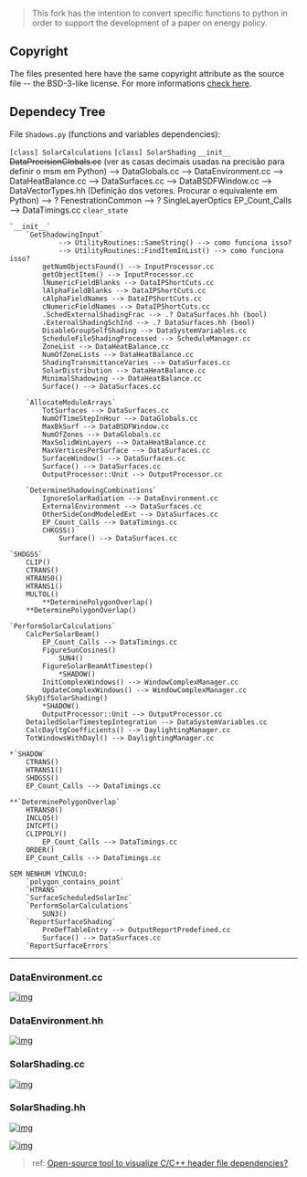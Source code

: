 > This fork has the intention to convert specific functions to python in order to support the development of a paper on energy policy.

## Copyright

The files presented here have the same copyright attribute as the source file -- the BSD-3-like license.
For more informations [check here](https://github.com/NREL/EnergyPlus#license--contributing-development-).

## Dependecy Tree

File `Shadows.py` (functions and variables dependencies):

`[class] SolarCalculations`
	`[class] SolarShading`
		`__init__`
		    ~~DataPrecisionGlobals.cc~~ (ver as casas decimais usadas na precisão para definir o msm em Python)
		    --> DataGlobals.cc
		    --> DataEnvironment.cc
	        --> DataHeatBalance.cc
	        --> DataSurfaces.cc
	        --> DataBSDFWindow.cc
    	    --> DataVectorTypes.hh (Definição dos vetores. Procurar o equivalente em Python)
    	    --> ? FenestrationCommon
    	    --> ? SingleLayerOptics
    	    EP_Count_Calls --> DataTimings.cc
		`clear_state`
	
	`__init__`
		`GetShadowingInput`
		        --> UtilityRoutines::SameString() --> como funciona isso?
		        --> UtilityRoutines::FindItemInList() --> como funciona isso?
		    getNumObjectsFound() --> InputProcessor.cc
		    getObjectItem() --> InputProcessor.cc
		    lNumericFieldBlanks --> DataIPShortCuts.cc
            lAlphaFieldBlanks --> DataIPShortCuts.cc
            cAlphaFieldNames --> DataIPShortCuts.cc
            cNumericFieldNames --> DataIPShortCuts.cc
            .SchedExternalShadingFrac --> .? DataSurfaces.hh (bool)
            .ExternalShadingSchInd --> .? DataSurfaces.hh (bool)
            DisableGroupSelfShading --> DataSystemVariables.cc
			ScheduleFileShadingProcessed --> ScheduleManager.cc
			ZoneList --> DataHeatBalance.cc
			NumOfZoneLists --> DataHeatBalance.cc
			ShadingTransmittanceVaries --> DataSurfaces.cc
			SolarDistribution --> DataHeatBalance.cc
			MinimalShadowing --> DataHeatBalance.cc
			Surface() --> DataSurfaces.cc

		`AllocateModuleArrays`
			TotSurfaces --> DataSurfaces.cc
			NumOfTimeStepInHour --> DataGlobals.cc
			MaxBkSurf --> DataBSDFWindow.cc
			NumOfZones --> DataGlobals.cc
			MaxSolidWinLayers --> DataHeatBalance.cc
			MaxVerticesPerSurface --> DataSurfaces.cc
			SurfaceWindow() --> DataSurfaces.cc
			Surface() --> DataSurfaces.cc
			OutputProcessor::Unit --> OutputProcessor.cc

		`DetermineShadowingCombinations`
			IgnoreSolarRadiation --> DataEnvironment.cc
			ExternalEnvironment --> DataSurfaces.cc
			OtherSideCondModeledExt --> DataSurfaces.cc
			EP_Count_Calls --> DataTimings.cc
			CHKGSS()
			    Surface() --> DataSurfaces.cc
	
	`SHDGSS`
		CLIP()
		CTRANS()
		HTRANS0()
		HTRANS1()
		MULTOL()
			**DeterminePolygonOverlap()
		**DeterminePolygonOverlap()

	`PerformSolarCalculations`
		CalcPerSolarBeam()
			EP_Count_Calls --> DataTimings.cc
			FigureSunCosines()
				SUN4()
			FigureSolarBeamAtTimestep()
				*SHADOW()
			InitComplexWindows() --> WindowComplexManager.cc
			UpdateComplexWindows() --> WindowComplexManager.cc
		SkyDifSolarShading()
			*SHADOW()
			OutputProcessor::Unit --> OutputProcessor.cc
		DetailedSolarTimestepIntegration --> DataSystemVariables.cc
		CalcDayltgCoefficients() --> DaylightingManager.cc
		TotWindowsWithDayl() --> DaylightingManager.cc

	*`SHADOW`
		CTRANS()
		HTRANS1()
		SHDGSS()
		EP_Count_Calls --> DataTimings.cc

	**`DeterminePolygonOverlap`
		HTRANS0()
		INCLOS()
		INTCPT()
		CLIPPOLY()
			EP_Count_Calls --> DataTimings.cc
		ORDER()
		EP_Count_Calls --> DataTimings.cc

	SEM NENHUM VÍNCULO:
		`polygon_contains_point`
		`HTRANS`
		`SurfaceScheduledSolarInc`
		`PerformSolarCalculations`
			SUN3()
		`ReportSurfaceShading`
			PreDefTableEntry --> OutputReportPredefined.cc
			Surface() --> DataSurfaces.cc
		`ReportSurfaceErrors`




---


### DataEnvironment.cc
[![img](https://github.com/yurigabrich/EnergyPlusShadow/blob/develop/html/DataEnvironment_8cc__incl.png)](https://github.com/yurigabrich/EnergyPlusShadow/blob/develop/EnergyPlus/DataEnvironment.cc)

### DataEnvironment.hh
[![img](https://github.com/yurigabrich/EnergyPlusShadow/blob/develop/html/DataEnvironment_8hh__incl.png)](https://github.com/yurigabrich/EnergyPlusShadow/blob/develop/EnergyPlus/DataEnvironment.hh)

### SolarShading.cc
[![img](https://github.com/yurigabrich/EnergyPlusShadow/blob/develop/html/SolarShading_8cc__incl.png)](https://github.com/yurigabrich/EnergyPlusShadow/blob/develop/EnergyPlus/SolarShading.cc)

### SolarShading.hh
[![img](https://github.com/yurigabrich/EnergyPlusShadow/blob/develop/html/SolarShading_8hh__incl.png)](https://github.com/yurigabrich/EnergyPlusShadow/blob/develop/EnergyPlus/SolarShading.hh)

[![img](https://github.com/yurigabrich/EnergyPlusShadow/blob/develop/html/SolarShading_8hh__dep__incl.png)](https://github.com/yurigabrich/EnergyPlusShadow/blob/develop/EnergyPlus/SolarShading.hh)

> ref: [Open-source tool to visualize C/C++ header file dependencies?](https://stackoverflow.com/questions/1190597/open-source-tool-to-visualize-c-c-header-file-dependencies)
